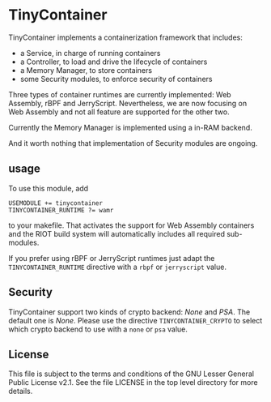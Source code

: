 # TinyContainer

TinyContainer implements a containerization framework that includes:

- a Service, in charge of running containers
- a Controller, to load and drive the lifecycle of containers
- a Memory Manager, to store containers
- some Security modules, to enforce security of containers

Three types of container runtimes are currently implemented: Web Assembly,
rBPF and JerryScript. Nevertheless, we are now focusing on Web Assembly and not
all feature are supported for the other two.

Currently the Memory Manager is implemented using a in-RAM backend.

And it worth nothing that implementation of Security modules are ongoing.

## usage

To use this module, add

```
USEMODULE += tinycontainer
TINYCONTAINER_RUNTIME ?= wamr
```

to your makefile. That activates the support for Web Assembly containers and the
RIOT build system will automatically includes all required sub-modules.

If you prefer using rBPF or JerryScript runtimes just adapt the
`TINYCONTAINER_RUNTIME` directive with a `rbpf` or `jerryscript` value.

## Security

TinyContainer support two kinds of crypto backend: *None* and *PSA*. The default
one is *None*. Please use the directive `TINYCONTAINER_CRYPTO` to select which
crypto backend to use with a `none` or `psa` value.

## License

This file is subject to the terms and conditions of the GNU Lesser
General Public License v2.1. See the file LICENSE in the top level
directory for more details.
